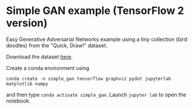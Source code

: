 # Simple GAN example (TensorFlow 2 version)
Easy Generative Adversarial Networks example using a tiny collection (bird doodles) from the "Quick, Draw!" dataset.

Download the dataset [here](https://console.cloud.google.com/storage/browser/_details/quickdraw_dataset/full/numpy_bitmap/bird.npy).

Create a conda environment using 

`conda create -n simple_gan tensorflow graphviz pydot jupyterlab matplotlib numpy`

and then type `conda activate simple_gan`. Launch `jupyter lab` to open the notebook.
